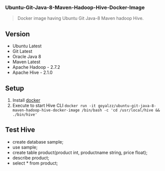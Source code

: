### Ubuntu-Git-Java-8-Maven-Hadoop-Hive-Docker-Image ###
> Docker image having Ubuntu Git Java-8 Maven hadoop Hive.

## Version ##
* Ubuntu Latest
* Git Latest
* Oracle Java 8
* Maven Latest
* Apache Hadoop - 2.7.2
* Apache Hive - 2.1.0

## Setup ##
1. Install [docker](https://www.docker.com/products/overview "Install Docker")
2. Execute to start Hive CLI `docker run -it goyalzz/ubuntu-git-java-8-maven-hadoop-hive-docker-image /bin/bash -c 'cd /usr/local/hive && ./bin/hive'`

## Test Hive ##
- create database sample;
- use sample;
- create table product(product int, productname string, price float);
- describe product;
- select * from product;
